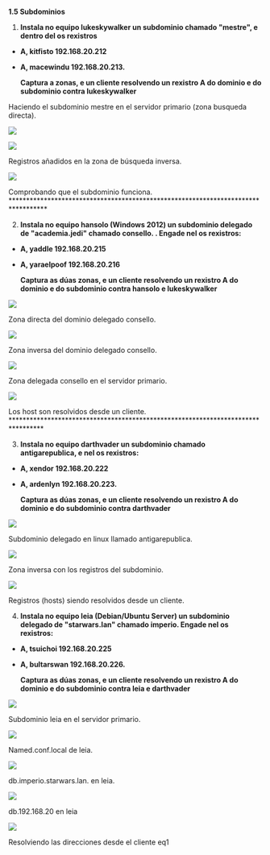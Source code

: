 ﻿**1.5 Subdominios**

1. **Instala no equipo lukeskywalker un subdominio chamado "mestre", e dentro del os rexistros**
- **A, kitfisto 192.168.20.212**
- **A, macewindu 192.168.20.213.**

  **Captura a zonas, e un cliente resolvendo un rexistro A do dominio e do subdominio contra lukeskywalker**

Haciendo el subdominio mestre en el servidor primario (zona busqueda directa).

![](/Imagenes_subdominios/Aspose.Words.7a343c6d-7648-4bc2-903e-87ce6c5c2bb8.003.jpeg)

![](/Imagenes_subdominios/Aspose.Words.7a343c6d-7648-4bc2-903e-87ce6c5c2bb8.004.jpeg)

Registros añadidos en la zona de búsqueda inversa.

![](/Imagenes_subdominios/Aspose.Words.7a343c6d-7648-4bc2-903e-87ce6c5c2bb8.005.jpeg)

Comprobando que el subdominio funciona. \*\*\*\*\*\*\*\*\*\*\*\*\*\*\*\*\*\*\*\*\*\*\*\*\*\*\*\*\*\*\*\*\*\*\*\*\*\*\*\*\*\*\*\*\*\*\*\*\*\*\*\*\*\*\*\*\*\*\*\*\*\*\*\*\*\*\*\*\*\*\*\*\*\*\*\*\*\*\*\*\*\*

2. **Instala no equipo hansolo (Windows 2012) un subdominio delegado de "academia.jedi" chamado consello. . Engade nel os rexistros:**
- **A, yaddle 192.168.20.215**
- **A, yaraelpoof 192.168.20.216**

  **Captura as dúas zonas, e un cliente resolvendo un rexistro A do dominio e do subdominio contra hansolo e lukeskywalker**

![](/Imagenes_subdominios/Aspose.Words.7a343c6d-7648-4bc2-903e-87ce6c5c2bb8.006.jpeg)

Zona directa del dominio delegado consello.

![](/Imagenes_subdominios/Aspose.Words.7a343c6d-7648-4bc2-903e-87ce6c5c2bb8.007.jpeg)

Zona inversa del dominio delegado consello.

![](/Imagenes_subdominios/Aspose.Words.7a343c6d-7648-4bc2-903e-87ce6c5c2bb8.008.jpeg)

Zona delegada consello en el servidor primario.

![](/Imagenes_subdominios/Aspose.Words.7a343c6d-7648-4bc2-903e-87ce6c5c2bb8.009.jpeg)

Los host son resolvidos desde un cliente. \*\*\*\*\*\*\*\*\*\*\*\*\*\*\*\*\*\*\*\*\*\*\*\*\*\*\*\*\*\*\*\*\*\*\*\*\*\*\*\*\*\*\*\*\*\*\*\*\*\*\*\*\*\*\*\*\*\*\*\*\*\*\*\*\*\*\*\*\*\*\*\*\*\*\*\*\*\*\*\*\*

3. **Instala no equipo darthvader un subdominio chamado antigarepublica, e nel os rexistros:**
- **A, xendor 192.168.20.222**
- **A, ardenlyn 192.168.20.223.**

  **Captura as dúas zonas, e un cliente resolvendo un rexistro A do dominio e do subdominio contra darthvader**

![](/Imagenes_subdominios/Aspose.Words.7a343c6d-7648-4bc2-903e-87ce6c5c2bb8.010.jpeg)

Subdominio delegado en linux llamado antigarepublica.

![](/Imagenes_subdominios/Aspose.Words.7a343c6d-7648-4bc2-903e-87ce6c5c2bb8.011.jpeg)

Zona inversa con los registros del subdominio.

![](/Imagenes_subdominios/Aspose.Words.7a343c6d-7648-4bc2-903e-87ce6c5c2bb8.012.jpeg)

Registros (hosts) siendo resolvidos desde un cliente.

4. **Instala no equipo leia (Debian/Ubuntu Server) un subdominio delegado de "starwars.lan" chamado imperio. Engade nel os rexistros:**
- **A, tsuichoi 192.168.20.225**
- **A, bultarswan 192.168.20.226.**

  **Captura as dúas zonas, e un cliente resolvendo un rexistro A do dominio e do subdominio contra leia e darthvader**

![](/Imagenes_subdominios/Aspose.Words.7a343c6d-7648-4bc2-903e-87ce6c5c2bb8.013.jpeg)

Subdominio leia en el servidor primario.

![](/Imagenes_subdominios/Aspose.Words.7a343c6d-7648-4bc2-903e-87ce6c5c2bb8.014.jpeg)

Named.conf.local de leia.

![](/Imagenes_subdominios/Aspose.Words.7a343c6d-7648-4bc2-903e-87ce6c5c2bb8.015.jpeg)

db.imperio.starwars.lan. en leia.

![](/Imagenes_subdominios/Aspose.Words.7a343c6d-7648-4bc2-903e-87ce6c5c2bb8.016.jpeg)

db.192.168.20 en leia

![](/Imagenes_subdominios/Aspose.Words.7a343c6d-7648-4bc2-903e-87ce6c5c2bb8.017.jpeg)

Resolviendo las direcciones desde el cliente eq1
